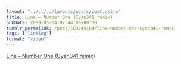 ```yaml
---
layout: "../../../layouts/posts/post.astro"
title: Line – Number One (Cyan341 remix)
pubDate: 2009-05-04T07:44:00+00:00
tumblr_permalink: /post/103249164/line-number-one-cyan341-remix
tags: ["linklog"]
format: "video"
---
```


[Line &#8211; Number One (Cyan341 remix)][1]

[1]: https://line.bandcamp.com/track/number-one-cyan341-remix
